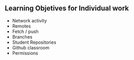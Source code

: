 ## Learning Objetives for Individual work

* Network activity
* Remotes
* Fetch / push
* Branches
* Student Repositories
* Github classroom
* Permissions
